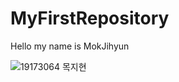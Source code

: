 # MyFirstRepository

Hello my name is MokJihyun

![19173064 목지현](https://user-images.githubusercontent.com/71024951/93022098-0287da00-f622-11ea-91c5-a110065a6e5d.png)
